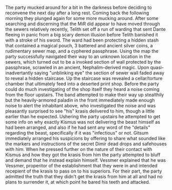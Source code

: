 The party mucked around for a bit in the darkness before deciding to reconvene the next day after a long rest. Coming back the following morning they plunged again for some more mucking around. After some searching and discerning that the MiR did appear to have moved through the sewers relatively recently, Telith set off a run of warding that sent Dante fleeing in panic from a big scary demon illusion before Telith banished it with a stroke of his sword. The ward had been protecting a hidden stash that contained a magical pouch, 3 battered and ancient silver coins, a rudimentary sewer map, and a cyphered passphrase. Using the map the party successfully navigated their way to an unknown location in the sewers, which turned out to be a invoked section of wall protected by the passphrase, scrawled in an ancient, Nephalim-derived magic. Upon quasi-inadvertantly saying "unblinking eye" the section of sewer wall faded away to reveal a hidden staircase. Up the staircase was revealed a cellar/torture chamber that ultimately feed into a deserted print shop. Before the party could do much investigating of the shop itself they heard a noise coming from the floor upstairs. The band attempted to make their way up stealthily but the heavily-armored paladin in the front immediately made enough noise to alert the inhabitant above, who investigated the noise and was pleasantly surprised to see "his" krasis delivered to him, though a little earlier than he expected. Ushering the party upstairs he attempted to get some info on why exactly Kismus was not delivering the beast himself as had been arranged, and also if he had sent any word of the "details" regarding the beast, specifically if it was "infectious" or not. Gitsum immediately arranged his suspicions by offering to share what sounded like the markers and instructions of the secret Dimir dead drops and safehouses with him. When he pressed further on the nature of their contact with Kismus and how they got the krasis from him the party attempted to bluff and demand that he instead explain himself. Vessmer explained that he was Vessmer, properitor of the establishment that they were in and intended recepient of the krasis to pass on to his superiors. For their part, the party admitted the truth that they didn't get the krasis from him at all and had no plans to surrender it, at which point he bared his teeth and attacked.
